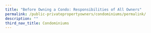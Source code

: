 ```yaml
---
title: "Before Owning a Condo: Responsibilities of All Owners"
permalink: /public-privatepropertyowners/condominiums/permalink/
description: ""
third_nav_title: Condominiums
---
```

